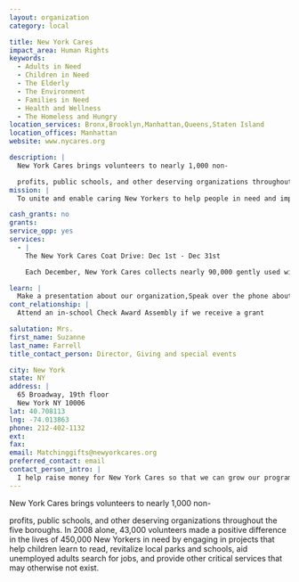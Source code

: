 ```yaml
---
layout: organization
category: local

title: New York Cares
impact_area: Human Rights
keywords: 
  - Adults in Need
  - Children in Need
  - The Elderly
  - The Environment
  - Families in Need
  - Health and Wellness
  - The Homeless and Hungry
location_services: Bronx,Brooklyn,Manhattan,Queens,Staten Island
location_offices: Manhattan
website: www.nycares.org

description: |
  New York Cares brings volunteers to nearly 1,000 non-

  profits, public schools, and other deserving organizations throughout the five boroughs. In 2008 alone, 43,000 volunteers made a positive difference in the lives of 450,000 New Yorkers in need by engaging in projects that help children learn to read, revitalize local parks and schools, aid unemployed adults search for jobs, and provide other critical services that may otherwise not exist.
mission: |
  To unite and enable caring New Yorkers to help people in need and improve our city through volunteer service and creative giving. 

cash_grants: no
grants: 
service_opp: yes
services: 
  - |
    The New York Cares Coat Drive: Dec 1st - Dec 31st

    Each December, New York Cares collects nearly 90,000 gently used winter coats and distributes them to thousands of men, women, and children who would otherwise go without. You can help by organizing your own coat drive and inspiring your family, teachers, and fellow students to give the gift of warmth. Set up a collection site in your school—wherever you choose—and run a coat drive of your own. New York Cares will supply you with posters to promote your collection. All we ask is that you provide the coat collection containers and deliver the coats to our Manhattan warehouse.

learn: |
  Make a presentation about our organization,Speak over the phone about our work
cont_relationship: |
  Attend an in-school Check Award Assembly if we receive a grant

salutation: Mrs.
first_name: Suzanne
last_name: Farrell
title_contact_person: Director, Giving and special events

city: New York
state: NY
address: |
  65 Broadway, 19th floor  
  New York NY 10006
lat: 40.708113
lng: -74.013863
phone: 212-402-1132
ext: 
fax: 
email: Matchinggifts@newyorkcares.org
preferred_contact: email
contact_person_intro: |
  I help raise money for New York Cares so that we can grow our programs by hiring more staff to create additional projects and deploy more volunteers out in the community. I've been working here for 7-years and have done everything from providing local soup kitchens with a steady stream of volunteers, to making it possible for volunteers to send holiday gifts to families who need them, to what I do now - raise money so that New York Cares continues to make it possible for people to volunteer at the places that need help most.
---
```

New York Cares brings volunteers to nearly 1,000 non-

profits, public schools, and other deserving organizations throughout the five boroughs. In 2008 alone, 43,000 volunteers made a positive difference in the lives of 450,000 New Yorkers in need by engaging in projects that help children learn to read, revitalize local parks and schools, aid unemployed adults search for jobs, and provide other critical services that may otherwise not exist.